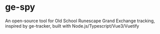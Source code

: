 # ge-spy
An open-source tool for Old School Runescape  Grand Exchange tracking, inspired by ge-tracker, built with Node.js/Typescript/Vue3/Vuetify